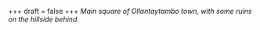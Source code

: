 
+++
draft = false
+++
_Main square of Ollantaytambo town, with some ruins on the hillside behind._
